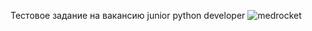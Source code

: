 
Тестовое задание на вакансию junior python developer
![medrocket](https://github.com/OlegVasil/testproj_Medrocket/assets/100850508/2a20dfb2-45e5-4438-a1ae-61795cfa383b)
